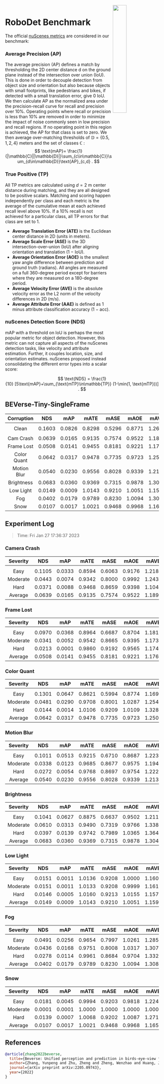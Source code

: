 <img src="F:\Research\Robust BEV Detection\Robust-BEV-Detection\docs\figs\logo2.png" align="right" width="30%">

# RoboDet Benchmark

The official [nuScenes metrics](https://www.nuscenes.org/object-detection/?externalData=all&mapData=all&modalities=Any) are considered in our benchmark:

### Average Precision (AP)

The average precision (AP) defines a match by thresholding the 2D center distance d on the ground plane instead of the intersection over union (IoU). This is done in order to decouple detection from object size and orientation but also because objects with small footprints, like pedestrians and bikes, if detected with a small translation error, give $0$ IoU.
We then calculate AP as the normalized area under the precision-recall curve for recall and precision over 10%. Operating points where recall or precision is less than $10$% are removed in order to minimize the impact of noise commonly seen in low precision and recall regions. If no operating point in this region is achieved, the AP for that class is set to zero. We then average over-matching thresholds of $\mathbb{D}=\{0.5, 1, 2, 4\}$ meters and the set of classes $\mathbb{C}$ :
$$
\text{mAP}= \frac{1}{|\mathbb{C}||\mathbb{D}|}\sum_{c\in\mathbb{C}}\sum_{d\in\mathbb{D}}\text{AP}_{c,d} .
$$

### True Positive (TP)

All TP metrics are calculated using $d=2$ m center distance during matching, and they are all designed to be positive scalars. Matching and scoring happen independently per class and each metric is the average of the cumulative mean at each achieved recall level above $10$%. If a $10$% recall is not achieved for a particular class, all TP errors for that class are set to $1$. 

- **Average Translation Error (ATE)** is the Euclidean center distance in 2D (units in meters). 
- **Average Scale Error (ASE)** is the 3D intersection-over-union (IoU) after aligning orientation and translation ($1$ − IoU).
- **Average Orientation Error (AOE)** is the smallest yaw angle difference between prediction and ground truth (radians). All angles are measured on a full $360$-degree period except for barriers where they are measured on a $180$-degree period.
- **Average Velocity Error (AVE)** is the absolute velocity error as the L2 norm of the velocity differences in 2D (m/s).
- **Average Attribute Error (AAE)** is defined as $1$ minus attribute classification accuracy ($1$ − acc).

### nuScenes Detection Score (NDS)

mAP with a threshold on IoU is perhaps the most popular metric for object detection. However, this metric can not capture all aspects of the nuScenes detection tasks, like velocity and attribute estimation. Further, it couples location, size, and orientation estimates. nuScenes proposed instead consolidating the different error types into a scalar score:

$$
\text{NDS} = \frac{1}{10} [5\text{mAP}+\sum_{\text{mTP}\in\mathbb{TP}} (1-\min(1, \text{mTP}))] .
$$


## BEVerse-Tiny-SingleFrame

| **Corruption** | **NDS** | **mAP** | **mATE** | **mASE** | **mAOE** | **mAVE** | **mAAE** |
| :------------: | :-----: | :-----: | :------: | :------: | :------: | :------: | :------: |
|                |         |         |          |          |          |          |          |
|     Clean      | 0.1603 | 0.0826 | 0.8298 | 0.5296 | 0.8771 | 1.2639 | 0.5739 |
|                |         |         |          |          |          |          |          |
|   Cam Crash    | 0.0639    | 0.0165    | 0.9135     | 0.7574     | 0.9522     | 1.1890     | 0.8201     |
|   Frame Lost   | 0.0508    | 0.0141    | 0.9455     | 0.8181     | 0.9221     | 1.1765     | 0.8765     |
|  Color Quant   | 0.0642    | 0.0317    | 0.9478     | 0.7735     | 0.9723     | 1.2508     | 0.8397     |
|  Motion Blur   | 0.0540    | 0.0230    | 0.9556     | 0.8028     | 0.9339     | 1.2137     | 0.8826     |
|   Brightness   | 0.0683    | 0.0360    | 0.9369     | 0.7315     | 0.9878     | 1.3048     | 0.8531     |
|   Low Light    | 0.0149    | 0.0009    | 1.0143     | 0.9210     | 1.0051     | 1.1599     | 0.9339     |
|      Fog       | 0.0402    | 0.0179    | 0.9789     | 0.8230     | 1.0094     | 1.3083     | 0.8962     |
|      Snow      | 0.0107    | 0.0017    | 1.0021     | 0.9468     | 0.9968     | 1.1652     | 0.9612     |


## Experiment Log

> Time: Fri Jan 27 17:36:37 2023


### Camera Crash

| **Severity** | **NDS** | **mAP** | **mATE** | **mASE** | **mAOE** | **mAVE** | **mAAE** |
| :----------: | :-----: | :-----: | :------: | :------: | :------: | :------: | :------: |
|              |         |         |          |          |          |          |          |
|     Easy     | 0.1105    | 0.0333    | 0.8594     | 0.6063     | 0.9176     | 1.2188     | 0.6788     |
|   Moderate   | 0.0443    | 0.0074    | 0.9342     | 0.8000     | 0.9992     | 1.2436     | 0.8607     |
|     Hard     | 0.0371    | 0.0088    | 0.9468     | 0.8659     | 0.9398     | 1.1047     | 0.9207     |
|   Average    | 0.0639    | 0.0165    | 0.9135     | 0.7574     | 0.9522     | 1.1890     | 0.8201     |


### Frame Lost

| **Severity** | **NDS** | **mAP** | **mATE** | **mASE** | **mAOE** | **mAVE** | **mAAE** |
| :----------: | :-----: | :-----: | :------: | :------: | :------: | :------: | :------: |
|              |         |         |          |          |          |          |          |
|     Easy     | 0.0970    | 0.0368    | 0.8964     | 0.6687     | 0.8704     | 1.1819     | 0.7786     |
|   Moderate   | 0.0341    | 0.0052    | 0.9542     | 0.8665     | 0.9395     | 1.1732     | 0.9253     |
|     Hard     | 0.0213    | 0.0001    | 0.9860     | 0.9192     | 0.9565     | 1.1744     | 0.9255     |
|   Average    | 0.0508    | 0.0141    | 0.9455     | 0.8181     | 0.9221     | 1.1765     | 0.8765     |


### Color Quant

| **Severity** | **NDS** | **mAP** | **mATE** | **mASE** | **mAOE** | **mAVE** | **mAAE** |
| :----------: | :-----: | :-----: | :------: | :------: | :------: | :------: | :------: |
|              |         |         |          |          |          |          |          |
|     Easy     | 0.1301    | 0.0647    | 0.8621     | 0.5994     | 0.8774     | 1.1694     | 0.6839     |
|   Moderate   | 0.0481    | 0.0290    | 0.9708     | 0.8001     | 1.0287     | 1.2546     | 0.8931     |
|     Hard     | 0.0144    | 0.0014    | 1.0106     | 0.9209     | 1.0109     | 1.3283     | 0.9420     |
|   Average    | 0.0642    | 0.0317    | 0.9478     | 0.7735     | 0.9723     | 1.2508     | 0.8397     |


### Motion Blur

| **Severity** | **NDS** | **mAP** | **mATE** | **mASE** | **mAOE** | **mAVE** | **mAAE** |
| :----------: | :-----: | :-----: | :------: | :------: | :------: | :------: | :------: |
|              |         |         |          |          |          |          |          |
|     Easy     | 0.1011    | 0.0513    | 0.9215     | 0.6710     | 0.8687     | 1.2238     | 0.7845     |
|   Moderate   | 0.0338    | 0.0123    | 0.9685     | 0.8677     | 0.9575     | 1.1947     | 0.9298     |
|     Hard     | 0.0272    | 0.0054    | 0.9768     | 0.8697     | 0.9754     | 1.2226     | 0.9336     |
|   Average    | 0.0540    | 0.0230    | 0.9556     | 0.8028     | 0.9339     | 1.2137     | 0.8826     |


### Brightness

| **Severity** | **NDS** | **mAP** | **mATE** | **mASE** | **mAOE** | **mAVE** | **mAAE** |
| :----------: | :-----: | :-----: | :------: | :------: | :------: | :------: | :------: |
|              |         |         |          |          |          |          |          |
|     Easy     | 0.1041    | 0.0627    | 0.8875     | 0.6637     | 0.9502     | 1.2111     | 0.7710     |
|   Moderate   | 0.0610    | 0.0313    | 0.9490     | 0.7319     | 0.9766     | 1.3384     | 0.8890     |
|     Hard     | 0.0397    | 0.0139    | 0.9742     | 0.7989     | 1.0365     | 1.3648     | 0.8993     |
|   Average    | 0.0683    | 0.0360    | 0.9369     | 0.7315     | 0.9878     | 1.3048     | 0.8531     |


### Low Light

| **Severity** | **NDS** | **mAP** | **mATE** | **mASE** | **mAOE** | **mAVE** | **mAAE** |
| :----------: | :-----: | :-----: | :------: | :------: | :------: | :------: | :------: |
|              |         |         |          |          |          |          |          |
|     Easy     | 0.0151    | 0.0011    | 1.0136     | 0.9208     | 1.0000     | 1.1605     | 0.9333     |
|   Moderate   | 0.0151    | 0.0011    | 1.0133     | 0.9208     | 0.9999     | 1.1614     | 0.9333     |
|     Hard     | 0.0146    | 0.0005    | 1.0160     | 0.9213     | 1.0155     | 1.1577     | 0.9351     |
|   Average    | 0.0149    | 0.0009    | 1.0143     | 0.9210     | 1.0051     | 1.1599     | 0.9339     |


### Fog

| **Severity** | **NDS** | **mAP** | **mATE** | **mASE** | **mAOE** | **mAVE** | **mAAE** |
| :----------: | :-----: | :-----: | :------: | :------: | :------: | :------: | :------: |
|              |         |         |          |          |          |          |          |
|     Easy     | 0.0491    | 0.0256    | 0.9654     | 0.7997     | 1.0261     | 1.2851     | 0.8720     |
|   Moderate   | 0.0436    | 0.0168    | 0.9751     | 0.8008     | 1.0317     | 1.3075     | 0.8725     |
|     Hard     | 0.0278    | 0.0114    | 0.9961     | 0.8684     | 0.9704     | 1.3323     | 0.9440     |
|   Average    | 0.0402    | 0.0179    | 0.9789     | 0.8230     | 1.0094     | 1.3083     | 0.8962     |


### Snow

| **Severity** | **NDS** | **mAP** | **mATE** | **mASE** | **mAOE** | **mAVE** | **mAAE** |
| :----------: | :-----: | :-----: | :------: | :------: | :------: | :------: | :------: |
|              |         |         |          |          |          |          |          |
|     Easy     | 0.0181    | 0.0045    | 0.9994     | 0.9203     | 0.9818     | 1.2245     | 0.9399     |
|   Moderate   | 0.0001    | 0.0001    | 1.0000     | 1.0000     | 1.0000     | 1.0000     | 1.0000     |
|     Hard     | 0.0139    | 0.0007    | 1.0068     | 0.9202     | 1.0087     | 1.2711     | 0.9436     |
|   Average    | 0.0107    | 0.0017    | 1.0021     | 0.9468     | 0.9968     | 1.1652     | 0.9612     |



## References

```bib
@article{zhang2022beverse,
  title={Beverse: Unified perception and prediction in birds-eye-view for vision-centric autonomous driving},
  author={Zhang, Yunpeng and Zhu, Zheng and Zheng, Wenzhao and Huang, Junjie and Huang, Guan and Zhou, Jie and Lu, Jiwen},
  journal={arXiv preprint arXiv:2205.09743},
  year={2022}
}
```